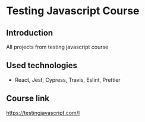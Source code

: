 # Testing Javascript Course

## Introduction

All projects from testing javascript course

## Used technologies

- React, Jest, Cypress, Travis, Eslint, Prettier

## Course link

https://testingjavascript.com/l
